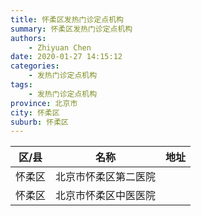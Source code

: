 ```yaml
---
title: 怀柔区发热门诊定点机构
summary: 怀柔区发热门诊定点机构
authors: 
    - Zhiyuan Chen
date: 2020-01-27 14:15:12
categories: 
    - 发热门诊定点机构
tags: 
    - 发热门诊定点机构
province: 北京市
city: 怀柔区
suburb: 怀柔区
---
```


|  区/县  |  名称  |  地址  |
|------|-------|------|
|  怀柔区  |  北京市怀柔区第二医院  |    
|  怀柔区  |  北京市怀柔区中医医院  |    

